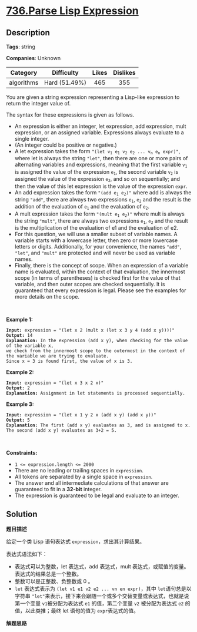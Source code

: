 # [736.Parse Lisp Expression](https://leetcode.com/problems/parse-lisp-expression/description/)

## Description

**Tags**: string

**Companies**: Unknown

|  Category  |  Difficulty   | Likes | Dislikes |
| :--------: | :-----------: | :---: | :------: |
| algorithms | Hard (51.49%) |  465  |   355    |

<p>You are given a string expression representing a Lisp-like expression to return the integer value of.</p>
<p>The syntax for these expressions is given as follows.</p>
<ul>
  <li>An expression is either an integer, let expression, add expression, mult expression, or an assigned variable. Expressions always evaluate to a single integer.</li>
  <li>(An integer could be positive or negative.)</li>
  <li>A let expression takes the form <code>&quot;(let v<sub>1</sub> e<sub>1</sub> v<sub>2</sub> e<sub>2</sub> ... v<sub>n</sub> e<sub>n</sub> expr)&quot;</code>, where let is always the string <code>&quot;let&quot;</code>, then there are one or more pairs of alternating variables and expressions, meaning that the first variable <code>v<sub>1</sub></code> is assigned the value of the expression <code>e<sub>1</sub></code>, the second variable <code>v<sub>2</sub></code> is assigned the value of the expression <code>e<sub>2</sub></code>, and so on sequentially; and then the value of this let expression is the value of the expression <code>expr</code>.</li>
  <li>An add expression takes the form <code>&quot;(add e<sub>1</sub> e<sub>2</sub>)&quot;</code> where add is always the string <code>&quot;add&quot;</code>, there are always two expressions <code>e<sub>1</sub></code>, <code>e<sub>2</sub></code> and the result is the addition of the evaluation of <code>e<sub>1</sub></code> and the evaluation of <code>e<sub>2</sub></code>.</li>
  <li>A mult expression takes the form <code>&quot;(mult e<sub>1</sub> e<sub>2</sub>)&quot;</code> where mult is always the string <code>&quot;mult&quot;</code>, there are always two expressions <code>e<sub>1</sub></code>, <code>e<sub>2</sub></code> and the result is the multiplication of the evaluation of e1 and the evaluation of e2.</li>
  <li>For this question, we will use a smaller subset of variable names. A variable starts with a lowercase letter, then zero or more lowercase letters or digits. Additionally, for your convenience, the names <code>&quot;add&quot;</code>, <code>&quot;let&quot;</code>, and <code>&quot;mult&quot;</code> are protected and will never be used as variable names.</li>
  <li>Finally, there is the concept of scope. When an expression of a variable name is evaluated, within the context of that evaluation, the innermost scope (in terms of parentheses) is checked first for the value of that variable, and then outer scopes are checked sequentially. It is guaranteed that every expression is legal. Please see the examples for more details on the scope.</li>
</ul>
<p>&nbsp;</p>
<p><strong class="example">Example 1:</strong></p>
<pre><code><strong>Input:</strong> expression = &quot;(let x 2 (mult x (let x 3 y 4 (add x y))))&quot;
<strong>Output:</strong> 14
<strong>Explanation:</strong> In the expression (add x y), when checking for the value of the variable x,
we check from the innermost scope to the outermost in the context of the variable we are trying to evaluate.
Since x = 3 is found first, the value of x is 3.</code></pre>
<p><strong class="example">Example 2:</strong></p>
<pre><code><strong>Input:</strong> expression = &quot;(let x 3 x 2 x)&quot;
<strong>Output:</strong> 2
<strong>Explanation:</strong> Assignment in let statements is processed sequentially.</code></pre>
<p><strong class="example">Example 3:</strong></p>
<pre><code><strong>Input:</strong> expression = &quot;(let x 1 y 2 x (add x y) (add x y))&quot;
<strong>Output:</strong> 5
<strong>Explanation:</strong> The first (add x y) evaluates as 3, and is assigned to x.
The second (add x y) evaluates as 3+2 = 5.</code></pre>
<p>&nbsp;</p>
<p><strong>Constraints:</strong></p>
<ul>
  <li><code>1 &lt;= expression.length &lt;= 2000</code></li>
  <li>There are no leading or trailing spaces in <code>expression</code>.</li>
  <li>All tokens are separated by a single space in <code>expression</code>.</li>
  <li>The answer and all intermediate calculations of that answer are guaranteed to fit in a <strong>32-bit</strong> integer.</li>
  <li>The expression is guaranteed to be legal and evaluate to an integer.</li>
</ul>

## Solution

**题目描述**

给定一个类 Lisp 语句表达式 `expression`，求出其计算结果。

表达式语法如下：

- 表达式可以为整数，let 表达式，add 表达式，mult 表达式，或赋值的变量。表达式的结果总是一个整数。
- 整数可以是正整数、负整数或 0 。
- `let` 表达式表示为 `(let v1 e1 v2 e2 ... vn en expr)`，其中 `let`语句总是以字符串 `"let"`来表示，接下来会跟随一个或多个交替变量或表达式，也就是说第一个变量 `v1`被分配为表达式 `e1` 的值，第二个变量 `v2` 被分配为表达式 `e2` 的值，以此类推；最终 let 语句的值为 `expr`表达式的值。

**解题思路**
